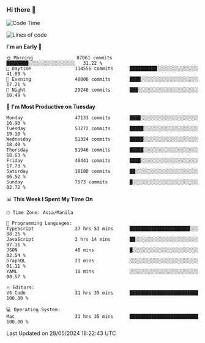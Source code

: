 ### Hi there 👋

<!--START_SECTION:waka-->
![Code Time](http://img.shields.io/badge/Code%20Time-5%2C200%20hrs%2020%20mins-blue)

![Lines of code](https://img.shields.io/badge/From%20Hello%20World%20I%27ve%20Written-119.9%20million%20lines%20of%20code-blue)

**I'm an Early 🐤** 

```text
🌞 Morning                87061 commits       ████████░░░░░░░░░░░░░░░░░   31.22 % 
🌆 Daytime                114556 commits      ██████████░░░░░░░░░░░░░░░   41.08 % 
🌃 Evening                48006 commits       ████░░░░░░░░░░░░░░░░░░░░░   17.21 % 
🌙 Night                  29246 commits       ███░░░░░░░░░░░░░░░░░░░░░░   10.49 % 
```
📅 **I'm Most Productive on Tuesday** 

```text
Monday                   47133 commits       ████░░░░░░░░░░░░░░░░░░░░░   16.90 % 
Tuesday                  53272 commits       █████░░░░░░░░░░░░░░░░░░░░   19.10 % 
Wednesday                51324 commits       █████░░░░░░░░░░░░░░░░░░░░   18.40 % 
Thursday                 51946 commits       █████░░░░░░░░░░░░░░░░░░░░   18.63 % 
Friday                   49441 commits       ████░░░░░░░░░░░░░░░░░░░░░   17.73 % 
Saturday                 18180 commits       ██░░░░░░░░░░░░░░░░░░░░░░░   06.52 % 
Sunday                   7573 commits        █░░░░░░░░░░░░░░░░░░░░░░░░   02.72 % 
```


📊 **This Week I Spent My Time On** 

```text
🕑︎ Time Zone: Asia/Manila

💬 Programming Languages: 
TypeScript               27 hrs 53 mins      ██████████████████████░░░   88.25 % 
JavaScript               2 hrs 14 mins       ██░░░░░░░░░░░░░░░░░░░░░░░   07.11 % 
JSON                     48 mins             █░░░░░░░░░░░░░░░░░░░░░░░░   02.54 % 
GraphQL                  21 mins             ░░░░░░░░░░░░░░░░░░░░░░░░░   01.11 % 
YAML                     10 mins             ░░░░░░░░░░░░░░░░░░░░░░░░░   00.57 % 

🔥 Editors: 
VS Code                  31 hrs 35 mins      █████████████████████████   100.00 % 

💻 Operating System: 
Mac                      31 hrs 35 mins      █████████████████████████   100.00 % 
```


 Last Updated on 28/05/2024 18:22:43 UTC
<!--END_SECTION:waka-->


<!--
**rad182/rad182** is a ✨ _special_ ✨ repository because its `README.md` (this file) appears on your GitHub profile.

Here are some ideas to get you started:

- 🔭 I’m currently working on ...
- 🌱 I’m currently learning ...
- 👯 I’m looking to collaborate on ...
- 🤔 I’m looking for help with ...
- 💬 Ask me about ...
- 📫 How to reach me: ...
- 😄 Pronouns: ...
- ⚡ Fun fact: ...
-->

